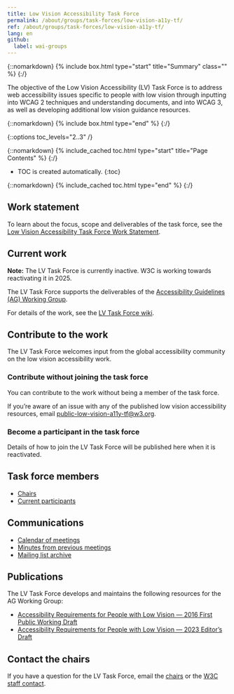 ```yaml
---
title: Low Vision Accessibility Task Force
permalink: /about/groups/task-forces/low-vision-a11y-tf/
ref: /about/groups/task-forces/low-vision-a11y-tf/
lang: en
github:
  label: wai-groups
---
```


{::nomarkdown}
{% include box.html type="start" title="Summary" class="" %}
{:/}

The objective of the Low Vision Accessibility (LV) Task Force is to address web accessibility issues specific to people with low vision through inputting into WCAG 2 techniques and understanding documents, and into WCAG 3, as well as developing additional low vision guidance resources.

{::nomarkdown}
{% include box.html type="end" %}
{:/}

{::options toc_levels="2..3" /}

{::nomarkdown}
{% include_cached toc.html type="start" title="Page Contents" %}
{:/}

-   TOC is created automatically.
{:toc}

{::nomarkdown}
{% include_cached toc.html type="end" %}
{:/}

## Work statement

To learn about the focus, scope and deliverables of the task force, see the [Low Vision Accessibility Task Force Work Statement](/about/groups/task-forces/low-vision-a11y-tf/work-statement/).

## Current work

**Note:** The LV Task Force is currently inactive. W3C is working towards reactivating it in 2025.

The LV Task Force supports the deliverables of the [Accessibility Guidelines (AG) Working Group](/about/groups/agwg/).

For details of the work, see the [LV Task Force wiki](https://www.w3.org/WAI/GL/low-vision-a11y-tf/wiki/Main_Page).

## Contribute to the work

The LV Task Force welcomes input from the global accessibility community on the low vision accessibility work.

### Contribute without joining the task force

You can contribute to the work without being a member of the task force.

If you’re aware of an issue with any of the published low vision accessibility resources, email [public-low-vision-a11y-tf@w3.org](mailto:public-low-vision-a11y-tf@w3.org).

### Become a participant in the task force

Details of how to join the LV Task Force will be published here when it is reactivated.

## Task force members

* [Chairs](https://www.w3.org/groups/tf/low-vision-a11y-tf/participants/#chairs)
* [Current participants](https://www.w3.org/groups/tf/low-vision-a11y-tf/participants/#participants)

## Communications

* [Calendar of meetings](https://www.w3.org/groups/tf/low-vision-a11y-tf/calendar/)
* [Minutes from previous meetings](https://www.w3.org/WAI/GL/task-forces/low-vision-a11y-tf/minutes)
* [Mailing list archive](https://lists.w3.org/Archives/Public/public-low-vision-a11y-tf/)

## Publications

The LV Task Force develops and maintains the following resources for the AG Working Group:

* [Accessibility Requirements for People with Low Vision — 2016 First Public Working Draft](https://www.w3.org/TR/low-vision-needs/)
* [Accessibility Requirements for People with Low Vision — 2023 Editor’s Draft](https://w3c.github.io/low-vision-a11y-tf/requirements.html)

## Contact the chairs

If you have a question for the LV Task Force, email the [chairs](https://www.w3.org/groups/tf/low-vision-a11y-tf/participants/#chairs) or the [W3C staff contact](https://www.w3.org/groups/tf/low-vision-a11y-tf/participants/#staff).